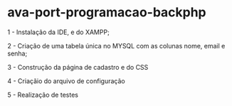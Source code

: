 # ava-port-programacao-backphp

1 - Instalação da IDE, e do XAMPP;

2 - Criação de uma tabela única no MYSQL com as colunas nome, email e senha;

3 - Construção da página de cadastro e do CSS

4 - Criaçãio do arquivo de configuração

5  - Realização de testes